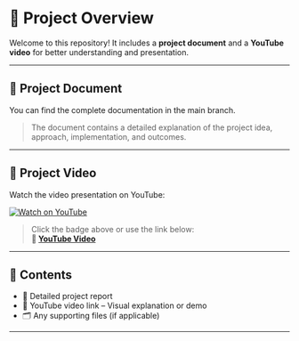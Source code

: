 # 📁 Project Overview

Welcome to this repository! It includes a **project document** and a **YouTube video** for better understanding and presentation.

---

## 📄 Project Document

You can find the complete documentation in the main branch. 
> The document contains a detailed explanation of the project idea, approach, implementation, and outcomes.

---

## 🎥 Project Video

Watch the video presentation on YouTube:

[![Watch on YouTube](https://img.shields.io/badge/Watch%20Video-YouTube-red?logo=youtube)](https://youtu.be/T17mE-O-Mrs?si=GynBli4LfcfLVBZl)



> Click the badge above or use the link below:  
**🔗 [YouTube Video](https://youtu.be/T17mE-O-Mrs?si=GynBli4LfcfLVBZl)**

---

## 📌 Contents

- 📄 Detailed project report  
- 🔗 YouTube video link – Visual explanation or demo  
- 🗂️ Any supporting files (if applicable)

---



